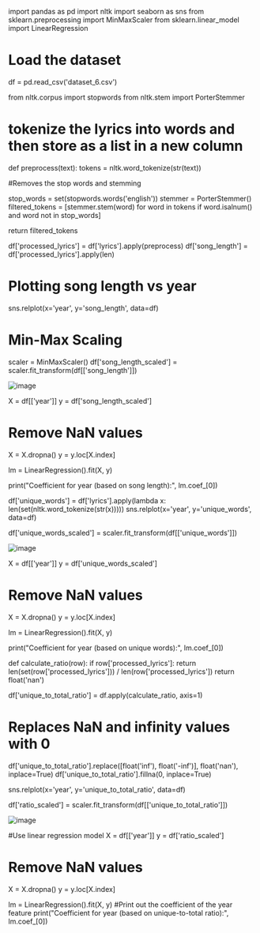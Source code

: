 import pandas as pd
import nltk
import seaborn as sns
from sklearn.preprocessing import MinMaxScaler
from sklearn.linear_model import LinearRegression
# Load the dataset
df = pd.read_csv('dataset_6.csv')

from nltk.corpus import stopwords
from nltk.stem import PorterStemmer
# tokenize the lyrics into words and then store as a list in a new column
def preprocess(text):
  tokens = nltk.word_tokenize(str(text))

#Removes the stop words and stemming
  
  stop_words = set(stopwords.words('english'))
  stemmer = PorterStemmer()
  filtered_tokens = [stemmer.stem(word) for word in tokens if word.isalnum() and word not in stop_words]

  return filtered_tokens

df['processed_lyrics'] = df['lyrics'].apply(preprocess)
df['song_length'] = df['processed_lyrics'].apply(len)

# Plotting song length vs year
sns.relplot(x='year', y='song_length', data=df)

# Min-Max Scaling
scaler = MinMaxScaler()
df['song_length_scaled'] = scaler.fit_transform(df[['song_length']])

![image](https://github.com/BrianHodges4/MusicLyricsTrends-DataScience/assets/163497160/333f68a3-0227-4270-8267-909dfecbf5ea)


X = df[['year']]
y = df['song_length_scaled']

# Remove NaN values
X = X.dropna()
y = y.loc[X.index]

lm = LinearRegression().fit(X, y)

print("Coefficient for year (based on song length):", lm.coef_[0])

df['unique_words'] = df['lyrics'].apply(lambda x: len(set(nltk.word_tokenize(str(x)))))
sns.relplot(x='year', y='unique_words', data=df)

df['unique_words_scaled'] = scaler.fit_transform(df[['unique_words']])

![image](https://github.com/BrianHodges4/MusicLyricsTrends-DataScience/assets/163497160/e50c8d0f-4d6c-49c0-bb45-cbd214d17bc8)

X = df[['year']]
y = df['unique_words_scaled']

# Remove NaN values
X = X.dropna()
y = y.loc[X.index]

lm = LinearRegression().fit(X, y)

print("Coefficient for year (based on unique words):", lm.coef_[0])

def calculate_ratio(row):
    if row['processed_lyrics']:
        return len(set(row['processed_lyrics'])) / len(row['processed_lyrics'])
    return float('nan')

df['unique_to_total_ratio'] = df.apply(calculate_ratio, axis=1)

# Replaces NaN and infinity values with 0
df['unique_to_total_ratio'].replace([float('inf'), float('-inf')], float('nan'), inplace=True)
df['unique_to_total_ratio'].fillna(0, inplace=True)


sns.relplot(x='year', y='unique_to_total_ratio', data=df)

df['ratio_scaled'] = scaler.fit_transform(df[['unique_to_total_ratio']])

![image](https://github.com/BrianHodges4/MusicLyricsTrends-DataScience/assets/163497160/1af8fdec-0e4d-4531-bf1c-0f047dce7b0e)

#Use linear regression model
X = df[['year']]
y = df['ratio_scaled']

# Remove NaN values
X = X.dropna()
y = y.loc[X.index]

lm = LinearRegression().fit(X, y)
#Print out the coefficient of the year feature
print("Coefficient for year (based on unique-to-total ratio):", lm.coef_[0])

